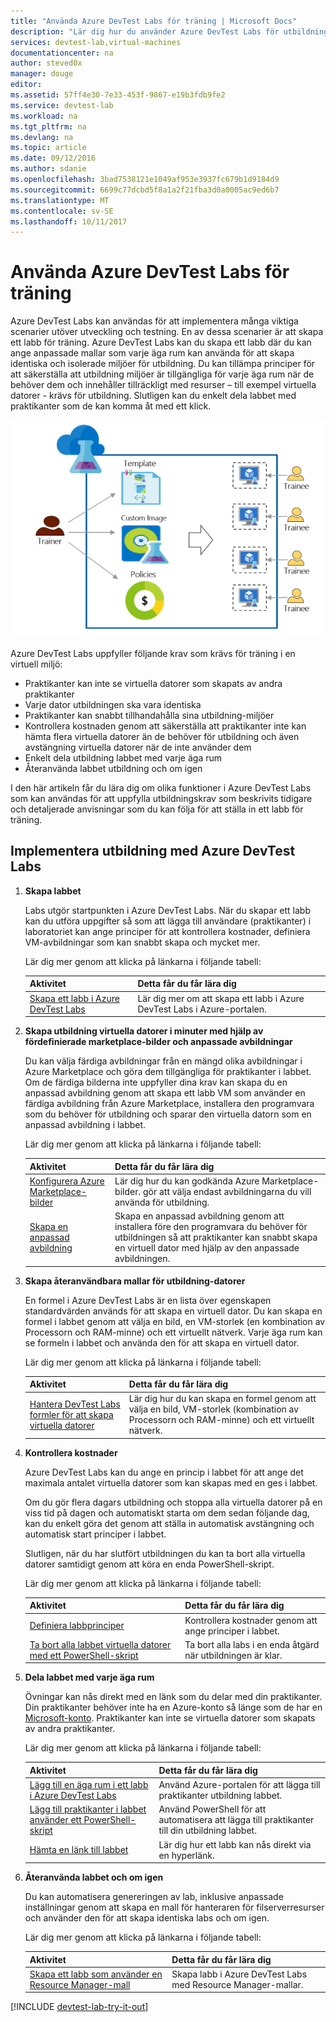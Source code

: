 ```yaml
---
title: "Använda Azure DevTest Labs för träning | Microsoft Docs"
description: "Lär dig hur du använder Azure DevTest Labs för utbildning-scenarier."
services: devtest-lab,virtual-machines
documentationcenter: na
author: steved0x
manager: douge
editor: 
ms.assetid: 57ff4e30-7e33-453f-9867-e19b3fdb9fe2
ms.service: devtest-lab
ms.workload: na
ms.tgt_pltfrm: na
ms.devlang: na
ms.topic: article
ms.date: 09/12/2016
ms.author: sdanie
ms.openlocfilehash: 3bad7538121e1049af953e3937fc679b1d9184d9
ms.sourcegitcommit: 6699c77dcbd5f8a1a2f21fba3d0a0005ac9ed6b7
ms.translationtype: MT
ms.contentlocale: sv-SE
ms.lasthandoff: 10/11/2017
---
```

# <a name="use-azure-devtest-labs-for-training"></a>Använda Azure DevTest Labs för träning
Azure DevTest Labs kan användas för att implementera många viktiga scenarier utöver utveckling och testning. En av dessa scenarier är att skapa ett labb för träning. Azure DevTest Labs kan du skapa ett labb där du kan ange anpassade mallar som varje äga rum kan använda för att skapa identiska och isolerade miljöer för utbildning. Du kan tillämpa principer för att säkerställa att utbildning miljöer är tillgängliga för varje äga rum när de behöver dem och innehåller tillräckligt med resurser – till exempel virtuella datorer - krävs för utbildning. Slutligen kan du enkelt dela labbet med praktikanter som de kan komma åt med ett klick.

![Använda DevTest Labs för träning](./media/devtest-lab-training-lab/devtest-lab-training.png)

Azure DevTest Labs uppfyller följande krav som krävs för träning i en virtuell miljö: 

* Praktikanter kan inte se virtuella datorer som skapats av andra praktikanter
* Varje dator utbildningen ska vara identiska
* Praktikanter kan snabbt tillhandahålla sina utbildning-miljöer
* Kontrollera kostnaden genom att säkerställa att praktikanter inte kan hämta flera virtuella datorer än de behöver för utbildning och även avstängning virtuella datorer när de inte använder dem
* Enkelt dela utbildning labbet med varje äga rum
* Återanvända labbet utbildning och om igen

I den här artikeln får du lära dig om olika funktioner i Azure DevTest Labs som kan användas för att uppfylla utbildningskrav som beskrivits tidigare och detaljerade anvisningar som du kan följa för att ställa in ett labb för träning.  

## <a name="implementing-training-with-azure-devtest-labs"></a>Implementera utbildning med Azure DevTest Labs
1. **Skapa labbet** 
   
    Labs utgör startpunkten i Azure DevTest Labs. När du skapar ett labb kan du utföra uppgifter så som att lägga till användare (praktikanter) i laboratoriet kan ange principer för att kontrollera kostnader, definiera VM-avbildningar som kan snabbt skapa och mycket mer.   
   
    Lär dig mer genom att klicka på länkarna i följande tabell:
   
   | Aktivitet | Detta får du får lära dig |
   | --- | --- |
   | [Skapa ett labb i Azure DevTest Labs](devtest-lab-create-lab.md) |Lär dig mer om att skapa ett labb i Azure DevTest Labs i Azure-portalen. |
2. **Skapa utbildning virtuella datorer i minuter med hjälp av fördefinierade marketplace-bilder och anpassade avbildningar** 
   
    Du kan välja färdiga avbildningar från en mängd olika avbildningar i Azure Marketplace och göra dem tillgängliga för praktikanter i labbet. Om de färdiga bilderna inte uppfyller dina krav kan skapa du en anpassad avbildning genom att skapa ett labb VM som använder en färdiga avbildning från Azure Marketplace, installera den programvara som du behöver för utbildning och sparar den virtuella datorn som en anpassad avbildning i labbet. 
   
    Lär dig mer genom att klicka på länkarna i följande tabell:
   
   | Aktivitet | Detta får du får lära dig |
   | --- | --- |
   | [Konfigurera Azure Marketplace-bilder](devtest-lab-configure-marketplace-images.md) |Lär dig hur du kan godkända Azure Marketplace-bilder. gör att välja endast avbildningarna du vill använda för utbildning. |
   | [Skapa en anpassad avbildning](devtest-lab-create-template.md) |Skapa en anpassad avbildning genom att installera före den programvara du behöver för utbildningen så att praktikanter kan snabbt skapa en virtuell dator med hjälp av den anpassade avbildningen. |
3. **Skapa återanvändbara mallar för utbildning-datorer** 
   
    En formel i Azure DevTest Labs är en lista över egenskapen standardvärden används för att skapa en virtuell dator. Du kan skapa en formel i labbet genom att välja en bild, en VM-storlek (en kombination av Processorn och RAM-minne) och ett virtuellt nätverk. Varje äga rum kan se formeln i labbet och använda den för att skapa en virtuell dator. 
   
    Lär dig mer genom att klicka på länkarna i följande tabell:
   
   | Aktivitet | Detta får du får lära dig |
   | --- | --- |
   | [Hantera DevTest Labs formler för att skapa virtuella datorer](devtest-lab-manage-formulas.md) |Lär dig hur du kan skapa en formel genom att välja en bild, VM-storlek (kombination av Processorn och RAM-minne) och ett virtuellt nätverk. |
4. **Kontrollera kostnader**
   
    Azure DevTest Labs kan du ange en princip i labbet för att ange det maximala antalet virtuella datorer som kan skapas med en ges i labbet. 
   
    Om du gör flera dagars utbildning och stoppa alla virtuella datorer på en viss tid på dagen och automatiskt starta om dem sedan följande dag, kan du enkelt göra det genom att ställa in automatisk avstängning och automatisk start principer i labbet. 
   
    Slutligen, när du har slutfört utbildningen du kan ta bort alla virtuella datorer samtidigt genom att köra en enda PowerShell-skript. 
   
    Lär dig mer genom att klicka på länkarna i följande tabell:
   
   | Aktivitet | Detta får du får lära dig |
   | --- | --- |
   | [Definiera labbprinciper](devtest-lab-set-lab-policy.md) |Kontrollera kostnader genom att ange principer i labbet. |
   | [Ta bort alla labbet virtuella datorer med ett PowerShell-skript](devtest-lab-faq.md#how-do-i-automate-the-process-of-deleting-all-the-vms-in-my-lab) |Ta bort alla labs i en enda åtgärd när utbildningen är klar. |
5. **Dela labbet med varje äga rum**
   
    Övningar kan nås direkt med en länk som du delar med din praktikanter. Din praktikanter behöver inte ha en Azure-konto så länge som de har en [Microsoft-konto](devtest-lab-faq.md#what-is-a-microsoft-account). Praktikanter kan inte se virtuella datorer som skapats av andra praktikanter.  
   
    Lär dig mer genom att klicka på länkarna i följande tabell:
   
   | Aktivitet | Detta får du får lära dig |
   | --- | --- |
   | [Lägg till en äga rum i ett labb i Azure DevTest Labs](devtest-lab-add-devtest-user.md) |Använd Azure-portalen för att lägga till praktikanter utbildning labbet. |
   | [Lägg till praktikanter i labbet använder ett PowerShell-skript](devtest-lab-add-devtest-user.md#add-an-external-user-to-a-lab-using-powershell) |Använd PowerShell för att automatisera att lägga till praktikanter till din utbildning labbet. |
   | [Hämta en länk till labbet](devtest-lab-faq.md#how-do-i-share-a-direct-link-to-my-lab) |Lär dig hur ett labb kan nås direkt via en hyperlänk. |
6. **Återanvända labbet och om igen** 
   
    Du kan automatisera genereringen av lab, inklusive anpassade inställningar genom att skapa en mall för hanteraren för filserverresurser och använder den för att skapa identiska labs och om igen. 
   
    Lär dig mer genom att klicka på länkarna i följande tabell:
   
   | Aktivitet | Detta får du får lära dig |
   | --- | --- |
   | [Skapa ett labb som använder en Resource Manager-mall](devtest-lab-faq.md#how-do-i-create-a-lab-from-a-resource-manager-template) |Skapa labb i Azure DevTest Labs med Resource Manager-mallar. |

[!INCLUDE [devtest-lab-try-it-out](../../includes/devtest-lab-try-it-out.md)]

